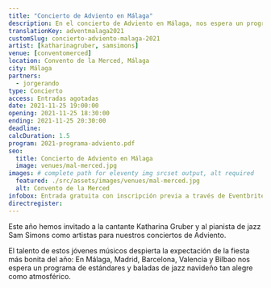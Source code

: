 ```yaml
---
title: "Concierto de Adviento en Málaga"
description: En el concierto de Adviento en Málaga, nos espera un programa de estándares y baladas de jazz navideño tan alegre como atmosférico.
translationKey: adventmalaga2021
customSlug: concierto-adviento-malaga-2021
artist: [katharinagruber, samsimons]
venue: [conventomerced]
location: Convento de la Merced, Málaga
city: Málaga
partners:
  - jorgerando
type: Concierto
access: Entradas agotadas
date: 2021-11-25 19:00:00
opening: 2021-11-25 18:30:00
ending: 2021-11-25 20:30:00
deadline:
calcDuration: 1.5
program: 2021-programa-adviento.pdf
seo:
  title: Concierto de Adviento en Málaga
  image: venues/mal-merced.jpg
images: # complete path for eleventy img srcset output, alt required
  featured: ./src/assets/images/venues/mal-merced.jpg
  alt: Convento de la Merced
infobox: Entrada gratuita con inscripción previa a través de Eventbrite. Agradecemos una pequeña donación para el lugar de la celebración.
directregister:
---
```


Este año hemos invitado a la cantante Katharina Gruber y al pianista de jazz Sam Simons como artistas para nuestros conciertos de Adviento.

El talento de estos jóvenes músicos despierta la expectación de la fiesta más bonita del año: En Málaga, Madrid, Barcelona, Valencia y Bilbao nos espera un programa de estándares y baladas de jazz navideño tan alegre como atmosférico.
